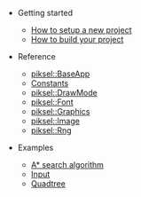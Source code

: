 * Getting started
    * [How to setup a new project](gettingstarted/setupproject.md)
    * [How to build your project](gettingstarted/buildproject.md)

* Reference
    * [piksel::BaseApp](reference/baseapp.md)
    * [Constants](reference/constants.md)
    * [piksel::DrawMode](reference/drawmode.md)
    * [piksel::Font](reference/font.md)
    * [piksel::Graphics](reference/graphics.md)
    * [piksel::Image](reference/image.md)
    * [piksel::Rng](reference/rng.md)

* Examples
    * [A* search algorithm](examples/astar/astar.md)
    * [Input](examples/input/input.md)
    * [Quadtree](examples/quadtree/quadtree.md)
